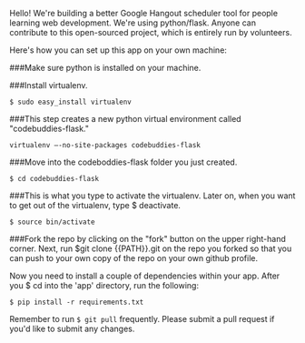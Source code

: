 Hello! We're building a better Google Hangout scheduler tool for people learning web development. We're using python/flask. Anyone can contribute to this open-sourced project, which is entirely run by volunteers.  

Here's how you can set up this app on your own machine:

###Make sure python is installed on your machine.

###Install virtualenv. 
```
$ sudo easy_install virtualenv
```

###This step creates a new python virtual environment called "codebuddies-flask."
```
virtualenv —-no-site-packages codebuddies-flask
```

###Move into the codeboddies-flask folder you just created. 
```
$ cd codebuddies-flask
```

###This is what you type to activate the virtualenv. Later on, when you want to get out of the virtualenv, type $ deactivate.
```
$ source bin/activate
```

###Fork the repo by clicking on the "fork" button on the upper right-hand corner. Next, run $git clone {{PATH}}.git on the repo you forked so that you can push to your own copy of the repo on your own github profile.

Now you need to install a couple of dependencies within your app. After you $ cd into the 'app' directory, run the following: 

```
$ pip install -r requirements.txt
```

Remember to run ```$ git pull``` frequently. Please submit a pull request if you'd like to submit any changes.
